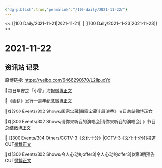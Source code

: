 ```yaml
---
{"dg-publish":true,"permalink":"/100-daily/2021-11-22/"}
---
```



<< [[100 Daily/2021-11-21\|2021-11-21]] | [[100 Daily/2021-11-23\|2021-11-23]] >>

# 2021-11-22

## 资讯站 记录

原博链接: https://weibo.com/6466290670/L2IlpuxYd

🌄每日早安之「小雪」海报[微博正文](https://m.weibo.cn/6466290670/4706234311901934)

🎵《画绢》发行一周年纪念[微博正文](https://m.weibo.cn/6466290670/4706456090445207)

🎵《[[300 Events/302 Shows/国家宝藏\|国家宝藏]]·展演季》节目总结[微博正文](https://m.weibo.cn/6466290670/4706467862544392)

🎵《[[300 Events/302 Shows/请你来听我的演唱会\|请你来听我的演唱会]]》节目总结[微博正文](https://m.weibo.cn/6466290670/4706465850068466)

🎵 [[300 Events/304 Others/CCTV-3《文化十分》\|CCTV-3《文化十分》]]报道CUT[微博正文](https://m.weibo.cn/6466290670/4706291714625851)

🎵《[[300 Events/302 Shows/令人心动的offer3\|令人心动的offer3]]》第3期预告CUT[微博正文](https://m.weibo.cn/6466290670/4706341291823309)
